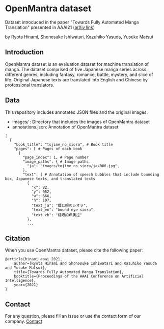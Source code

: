 # OpenMantra dataset
Dataset introduced in the paper "Towards Fully Automated Manga Translation" presented in AAAI21 ([arXiv link](https://arxiv.org/abs/2012.14271))

by Ryota Hinami, Shonosuke Ishiwatari, Kazuhiko Yasuda, Yusuke Matsui


## Introduction
OpenMantra dataset is an evaluation dataset for machine translation of manga.
The dataset comprised of five Japanese manga series across different genres, including fantasy, romance, battle, mystery, and slice of life.
Original Japanese texts are translated into English and Chinese by professional translators.


## Data
This repository includes annotated JSON files and the original images.

- images/ : Directory that includes the images of OpenMantra dataset
- annotations.json: Annotation of OpenMantra dataset
```
[
  {
    "book_title": "tojime_no_siora", # Book title
    "pages": [ # Pages of each book
      {
        "page_index": 1, # Page number
        "image_paths": { # Image paths
          "ja": "images/tojime_no_siora/ja/000.jpg",
        },
        "text": [ # Annotation of speech bubbles that include bounding box, Japanese texts, and translated texts
          {
            "x": 82,
            "y": 952,
            "w": 668,
            "h": 107,
            "text_ja": "綴じ眼のシオラ",
            "text_en": "bound eye siora",
            "text_zh": "縫眼的希奧拉"
          },
          ...
```


## Citation
When you use OpenMantra dataset, please cite the following paper:

```
@article{hinami_aaai_2021,
    author={Ryota Hinami and Shonosuke Ishiwatari and Kazuhiko Yasuda and Yusuke Matsui},
    title={Towards Fully Automated Manga Translation},
    booktitle={Proceedings of the AAAI Conference on Artificial Intelligence},
    year={2021}
}
```

## Contact
For any question, please fill an issue or use the contact form of our company. 
[Contact](https://docs.google.com/forms/d/e/1FAIpQLScn2JHjJOgBrpiT3Lo0mOZO9-kHxwJmCRRnf8eW7K0HjDhrgg/viewform)


